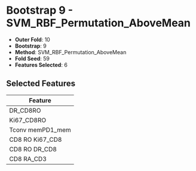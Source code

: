 # Bootstrap 9 - SVM_RBF_Permutation_AboveMean

- **Outer Fold**: 10
- **Bootstrap**: 9
- **Method**: SVM_RBF_Permutation_AboveMean
- **Fold Seed**: 59
- **Features Selected**: 6

## Selected Features

| Feature |
|---------|
| DR_CD8RO |
| Ki67_CD8RO |
| Tconv memPD1_mem |
| CD8 RO Ki67_CD8 |
| CD8 RO DR_CD8 |
| CD8 RA_CD3 |
